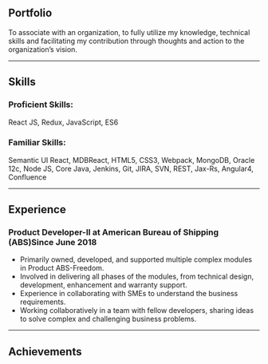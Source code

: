 ## Portfolio

To associate with an organization, to fully utilize my knowledge, technical skills and facilitating my contribution through thoughts and action to the organization’s vision.

---

## Skills
### Proficient Skills:
   React JS, Redux, JavaScript, ES6
  
### Familiar Skills:
   Semantic UI React, MDBReact, HTML5, CSS3, Webpack, MongoDB, Oracle 12c, Node JS, Core Java, Jenkins, Git, JIRA, SVN, REST, Jax-Rs, Angular4, Confluence

---

## Experience

### Product Developer-II at American Bureau of Shipping (ABS)Since June 2018
* Primarily owned, developed, and supported multiple complex modules in Product ABS-Freedom.
* Involved in delivering all phases of the modules, from technical design, development, enhancement and warranty support.
* Experience in collaborating with SMEs to understand the business requirements.
* Working collaboratively in a team with fellow developers, sharing ideas to solve complex and challenging business problems.

---

## Achievements
